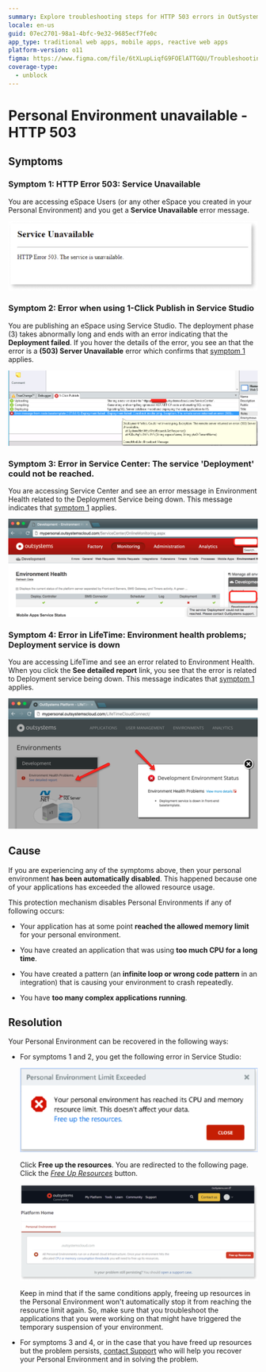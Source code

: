 ```yaml
---
summary: Explore troubleshooting steps for HTTP 503 errors in OutSystems 11 (O11) when personal environments become unavailable due to resource overuse.
locale: en-us
guid: 07ec2701-98a1-4bfc-9e32-9685ecf7fe0c
app_type: traditional web apps, mobile apps, reactive web apps
platform-version: o11
figma: https://www.figma.com/file/6tXLupLiqfG9FOElATTGQU/Troubleshooting?node-id=3330:2674
coverage-type:
  - unblock
---
```


# Personal Environment unavailable - HTTP 503

## Symptoms

### Symptom 1: HTTP Error 503: Service Unavailable

You are accessing eSpace Users (or any other eSpace you created in your Personal Environment) and you get a **Service Unavailable** error message.

![Screenshot of an HTTP 503 Service Unavailable error message in a web browser.](images/pe-503-error.png "HTTP 503 Service Unavailable Error")

### Symptom 2: Error when using 1-Click Publish in Service Studio

You are publishing an eSpace using Service Studio. The deployment phase (3) takes abnormally long and ends with an error indicating that the **Deployment failed**. If you hover the details of the error, you see an that the error is a **(503) Server Unavailable** error which confirms that [symptom 1](#symptom-1:-http-error-503:-service-unavailable) applies.

![Screenshot of Service Studio showing a deployment error with a 503 Server Unavailable message during the 1-Click Publish process.](images/service-unavailable-503_1.png "1-Click Publish Deployment Error")

### Symptom 3: Error in Service Center: The service 'Deployment' could not be reached.

You are accessing Service Center and see an error message in Environment Health related to the Deployment Service being down. This message indicates that [symptom 1](#symptom-1:-http-error-503:-service-unavailable) applies.

![Screenshot of the Service Center's Environment Health section indicating the Deployment service could not be reached with a red error icon.](images/service-unavailable-503_2.png "Service Center Deployment Service Error")

### Symptom 4: Error in LifeTime: Environment health problems; Deployment service is down

You are accessing LifeTime and see an error related to Environment Health. When you click the **See detailed report** link, you see that the error is related to Deployment service being down. This message indicates that [symptom 1](#symptom-1:-http-error-503:-service-unavailable) applies.

![Screenshot of OutSystems LifeTime platform showing an Environment Health Problems alert with a detailed report indicating the Deployment service is down.](images/service-unavailable-503_3.png "LifeTime Environment Health Error")

## Cause

If you are experiencing any of the symptoms above, then your personal environment **has been automatically disabled**. This happened because one of your applications has exceeded the allowed resource usage.

This protection mechanism disables Personal Environments if any of following occurs:

* Your application has at some point **reached the allowed memory limit** for your personal environment.

* You have created an application that was using **too much CPU for a long time**.

* You have created a pattern (an **infinite loop or wrong code pattern** in an integration) that is causing your environment to crash repeatedly.

* You have **too many complex applications running**.

## Resolution

Your Personal Environment can be recovered in the following ways:

* For symptoms 1 and 2, you get the following error in Service Studio:

    ![Notification dialog in Service Studio indicating the personal environment limit has been exceeded with an option to free up resources.](images/service-unavailable-503_4.png "Personal Environment Limit Exceeded Notification")

    Click **Free up the resources**. You are redirected to the following page. Click the _[Free Up Resources](https://www.outsystems.com/home/FreeUpResources.aspx)_ button.

    ![Screenshot of the OutSystems platform home page with a message about Personal Environment resource limits and a button to free up resources.](images/service-unavailable-503_5.png "OutSystems Free Up Resources Page")

    <div class="info" markdown="1">
    Keep in mind that if the same conditions apply, freeing up resources in the Personal Environment won't automatically stop it from reaching the resource limit again. So, make sure that you troubleshoot the applications that you were working on that might have triggered the temporary suspension of your environment.
    </div>

* For symptoms 3 and 4, or in the case that you have freed up resources but the problem persists, [contact Support](https://success.outsystems.com/Support) who will help you recover your Personal Environment and in solving the problem.
